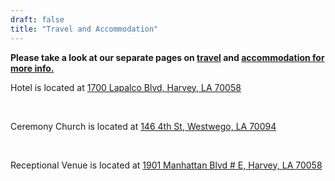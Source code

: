 ```yaml
---
draft: false
title: "Travel and Accommodation"
---
```


**Please take a look at our separate pages on <a href="/travel">travel</a> and <a href="/accommodation">accommodation for more info.</a>**

Hotel is located at [1700 Lapalco Blvd, Harvey, LA 70058](https://www.google.com/maps?sca_esv=681d2c6e37d88c1e&sca_upv=1&output=search&q=best+western+plus+westbank&source=lnms&fbs=AEQNm0Aa4sjWe7Rqy32pFwRj0UkWd8nbOJfsBGGB5IQQO6L3J-FTPyRYQfdA6VIiYdhSRAfxuYFSuNYte5bcKPnsS8bw8ziMqiV9MWZeqampM2xj_Q1VytNUk9h97TXP1mT6W4M6YG6iEMdLq72PeB9bSso7qWqCCW120l-NNGdVFOd-Sapi46kSQJsLgLGMWEhLGZ_401n-Ee-ngMHBKN37TGaL9CHFIA&entry=mc&ved=1t:200715&ictx=111)

<br>

Ceremony Church is located at [146 4th St, Westwego, LA 70094](https://www.google.com/maps/place/Our+Lady+of+Prompt+Succor+Catholic+Church/@29.9089444,-90.1480305,17z/data=!3m1!4b1!4m6!3m5!1s0x8620a4cbaf418deb:0x4c1901fe1201158e!8m2!3d29.9089444!4d-90.1454556!16s%2Fg%2F1hc27yfjc?entry=ttu)

<br>

Receptional Venue is located at [1901 Manhattan Blvd # E, Harvey, LA 70058](https://www.google.com/maps/place/Royal+Palm/@29.8856227,-90.055468,17z/data=!3m1!4b1!4m6!3m5!1s0x8620a6c9f8cc0759:0x501ba262c437c160!8m2!3d29.8856227!4d-90.0528931!16s%2Fg%2F1tgn52kh?entry=ttu)
